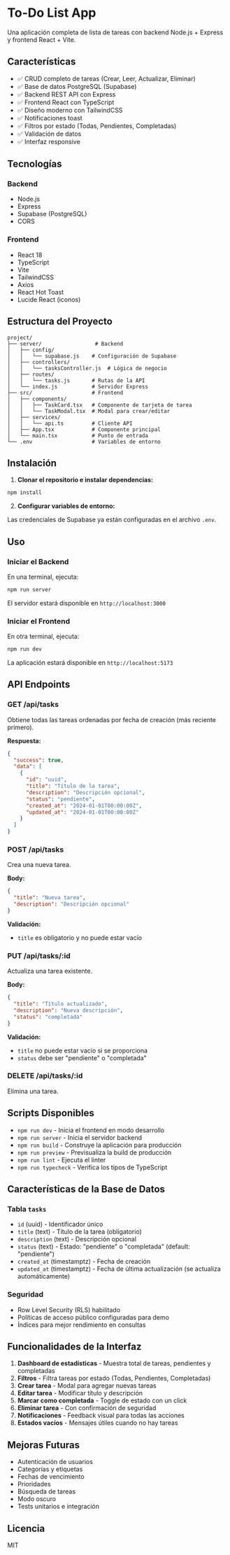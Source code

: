 # To-Do List App

Una aplicación completa de lista de tareas con backend Node.js + Express y frontend React + Vite.

## Características

- ✅ CRUD completo de tareas (Crear, Leer, Actualizar, Eliminar)
- ✅ Base de datos PostgreSQL (Supabase)
- ✅ Backend REST API con Express
- ✅ Frontend React con TypeScript
- ✅ Diseño moderno con TailwindCSS
- ✅ Notificaciones toast
- ✅ Filtros por estado (Todas, Pendientes, Completadas)
- ✅ Validación de datos
- ✅ Interfaz responsive

## Tecnologías

### Backend
- Node.js
- Express
- Supabase (PostgreSQL)
- CORS

### Frontend
- React 18
- TypeScript
- Vite
- TailwindCSS
- Axios
- React Hot Toast
- Lucide React (iconos)

## Estructura del Proyecto

```
project/
├── server/                 # Backend
│   ├── config/
│   │   └── supabase.js    # Configuración de Supabase
│   ├── controllers/
│   │   └── tasksController.js  # Lógica de negocio
│   ├── routes/
│   │   └── tasks.js       # Rutas de la API
│   └── index.js           # Servidor Express
├── src/                   # Frontend
│   ├── components/
│   │   ├── TaskCard.tsx   # Componente de tarjeta de tarea
│   │   └── TaskModal.tsx  # Modal para crear/editar
│   ├── services/
│   │   └── api.ts         # Cliente API
│   ├── App.tsx            # Componente principal
│   └── main.tsx           # Punto de entrada
└── .env                   # Variables de entorno
```

## Instalación

1. **Clonar el repositorio e instalar dependencias:**

```bash
npm install
```

2. **Configurar variables de entorno:**

Las credenciales de Supabase ya están configuradas en el archivo `.env`.

## Uso

### Iniciar el Backend

En una terminal, ejecuta:

```bash
npm run server
```

El servidor estará disponible en `http://localhost:3000`

### Iniciar el Frontend

En otra terminal, ejecuta:

```bash
npm run dev
```

La aplicación estará disponible en `http://localhost:5173`

## API Endpoints

### GET /api/tasks
Obtiene todas las tareas ordenadas por fecha de creación (más reciente primero).

**Respuesta:**
```json
{
  "success": true,
  "data": [
    {
      "id": "uuid",
      "title": "Título de la tarea",
      "description": "Descripción opcional",
      "status": "pendiente",
      "created_at": "2024-01-01T00:00:00Z",
      "updated_at": "2024-01-01T00:00:00Z"
    }
  ]
}
```

### POST /api/tasks
Crea una nueva tarea.

**Body:**
```json
{
  "title": "Nueva tarea",
  "description": "Descripción opcional"
}
```

**Validación:**
- `title` es obligatorio y no puede estar vacío

### PUT /api/tasks/:id
Actualiza una tarea existente.

**Body:**
```json
{
  "title": "Título actualizado",
  "description": "Nueva descripción",
  "status": "completada"
}
```

**Validación:**
- `title` no puede estar vacío si se proporciona
- `status` debe ser "pendiente" o "completada"

### DELETE /api/tasks/:id
Elimina una tarea.

## Scripts Disponibles

- `npm run dev` - Inicia el frontend en modo desarrollo
- `npm run server` - Inicia el servidor backend
- `npm run build` - Construye la aplicación para producción
- `npm run preview` - Previsualiza la build de producción
- `npm run lint` - Ejecuta el linter
- `npm run typecheck` - Verifica los tipos de TypeScript

## Características de la Base de Datos

### Tabla `tasks`

- `id` (uuid) - Identificador único
- `title` (text) - Título de la tarea (obligatorio)
- `description` (text) - Descripción opcional
- `status` (text) - Estado: "pendiente" o "completada" (default: "pendiente")
- `created_at` (timestamptz) - Fecha de creación
- `updated_at` (timestamptz) - Fecha de última actualización (se actualiza automáticamente)

### Seguridad

- Row Level Security (RLS) habilitado
- Políticas de acceso público configuradas para demo
- Índices para mejor rendimiento en consultas

## Funcionalidades de la Interfaz

1. **Dashboard de estadísticas** - Muestra total de tareas, pendientes y completadas
2. **Filtros** - Filtra tareas por estado (Todas, Pendientes, Completadas)
3. **Crear tarea** - Modal para agregar nuevas tareas
4. **Editar tarea** - Modificar título y descripción
5. **Marcar como completada** - Toggle de estado con un click
6. **Eliminar tarea** - Con confirmación de seguridad
7. **Notificaciones** - Feedback visual para todas las acciones
8. **Estados vacíos** - Mensajes útiles cuando no hay tareas

## Mejoras Futuras

- Autenticación de usuarios
- Categorías y etiquetas
- Fechas de vencimiento
- Prioridades
- Búsqueda de tareas
- Modo oscuro
- Tests unitarios e integración

## Licencia

MIT
